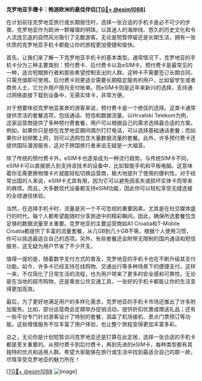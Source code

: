 **克罗地亚手機卡：畅游欧洲的最佳伴侣[[TG💪+ @esim1088](https://t.me/s/esim1088)]**

在计划前往克罗地亚旅行或长期居住时，选择一张合适的手机卡是必不可少的步骤。克罗地亚作为欧洲一颗璀璨的明珠，以其迷人的海岸线、悠久的历史文化和令人流连忘返的自然风光吸引了无数游客。无论是短暂停留还是长期生活，拥有一张优质的克罗地亚手机卡都能让你的旅程更加便捷和愉快。

首先，让我们来了解一下克罗地亚手机卡的基本类型。通常情况下，克罗地亚的手机卡分为三种主要类别：预付费卡、后付费卡以及eSIM卡。预付费卡是最常见的一种，适合短期旅行者和那些希望控制支出的人群。这种卡不需要签订长期合同，只需充值即可使用。后付费卡则更适合需要长期稳定服务的用户，比如留学生或者商务人士，它允许用户按月支付账单。而eSIM卡则是近年来新兴的选择，支持通过网络直接下载到设备中，无需实体卡，非常方便。

对于想要体验克罗地亚美景的游客来说，预付费卡是一个绝佳的选择。这类卡通常提供灵活的套餐选项，包括通话、短信和数据流量。以Hrvatski Telekom为例，这家运营商提供了多种预付费套餐，用户可以根据自己的需求选择最合适的方案。例如，如果你只是想在克罗地亚期间偶尔打打电话，可以选择基础通话套餐；而如果你计划频繁上网，则可以选购包含大量数据流量的套餐。此外，许多预付费卡还提供国际漫游服务，这对于跨国旅行者来说无疑是一大福音。

除了传统的预付费卡外，eSIM卡也逐渐成为一种流行趋势。与传统SIM卡不同，eSIM卡可以直接嵌入到支持该技术的设备中，比如智能手机和平板电脑。这意味着你无需更换物理卡片就能轻松切换运营商，极大地提升了使用的便利性。对于经常出国的人来说，eSIM卡尤其有用，因为它可以避免因丢失或损坏实体卡而带来的麻烦。而且，大多数现代设备都支持eSIM功能，因此你可以轻松享受无缝连接的全球通信体验。

当然，在选择手机卡时，流量是另一个不可忽视的重要因素。尤其是在社交媒体盛行的时代，每个人都希望能随时分享旅途中的精彩瞬间。因此，确保所选套餐包含足够的数据流量至关重要。克罗地亚的主要运营商如A1 Croatia和T-Mobile Croatia都提供了丰富的流量套餐，从几GB到几十GB不等。根据个人使用习惯，你可以挑选最适合自己的选项。另外，有些套餐还会附带无限制的国内通话和短信服务，这无疑为用户节省了不少开支。

值得一提的是，随着数字支付方式的普及，克罗地亚的手机卡也在不断升级其支付功能。如今，许多卡已经支持在线购物、交通出行等多种场景下的便捷支付。这样一来，不仅简化了日常生活的流程，也为用户带来了更多的安全感和可靠性。无论是在当地的超市购物，还是乘坐公共交通工具，一张好的手机卡都能让你的生活变得更加高效。

最后，为了更好地满足用户的多样化需求，克罗地亚的手机卡市场还推出了许多附加服务。比如，部分运营商会定期举办促销活动，提供折扣优惠或赠送礼品；还有一些平台专门针对游客设计了特别的套餐，涵盖了机场接机、景点门票预订等功能。这些增值服务不仅丰富了用户体验，也让整个旅程变得更加丰富多彩。

总之，无论你是计划短暂访问克罗地亚还是打算在此定居，选择一张合适的手机卡都是至关重要的。从预付费卡到后付费卡，再到先进的eSIM卡，每种类型都有其独特的优点和适用人群。希望大家能够在旅行或生活中找到最适合自己的那一款，尽情享受克罗地亚的魅力所在！

[[TG💪+ @esim1088](https://t.me/s/esim1088) ![Image](https://i.postimg.cc/4NQfJmqS/Snipaste-2025-05-13-00-14-12.png)]
